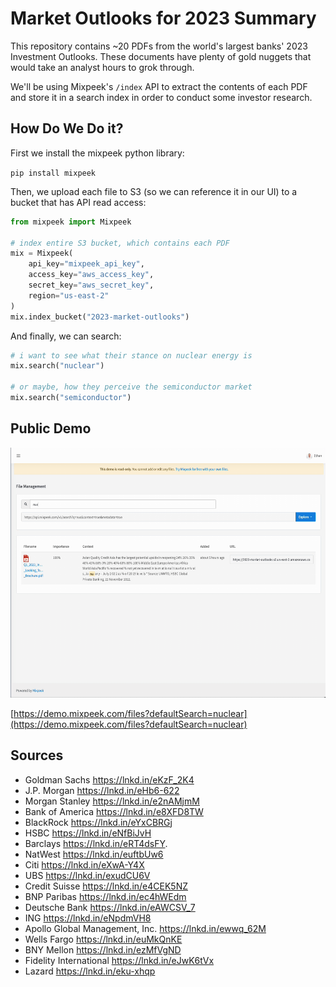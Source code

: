 # Market Outlooks for 2023 Summary

This repository contains ~20 PDFs from the world's largest banks' 2023 Investment Outlooks. These documents have plenty of gold nuggets that would take an analyst hours to grok through.

We'll be using Mixpeek's `/index` API to extract the contents of each PDF and store it in a search index in order to conduct some investor research.

## How Do We Do it?

First we install the mixpeek python library:

`pip install mixpeek`

Then, we upload each file to S3 (so we can reference it in our UI) to a bucket that has API read access:

```python
from mixpeek import Mixpeek

# index entire S3 bucket, which contains each PDF
mix = Mixpeek(
    api_key="mixpeek_api_key",
    access_key="aws_access_key",
    secret_key="aws_secret_key",
    region="us-east-2"
)
mix.index_bucket("2023-market-outlooks")
```

And finally, we can search:

```python
# i want to see what their stance on nuclear energy is
mix.search("nuclear")

# or maybe, how they perceive the semiconductor market
mix.search("semiconductor")

```

## Public Demo

<img src="/2023-market-outlooks/assets/demo.gif" height="400" />

[https://demo.mixpeek.com/files?defaultSearch=nuclear](https://demo.mixpeek.com/files?defaultSearch=nuclear)

## Sources

- Goldman Sachs https://lnkd.in/eKzF_2K4
- J.P. Morgan https://lnkd.in/eHb6-622
- Morgan Stanley https://lnkd.in/e2nAMjmM
- Bank of America https://lnkd.in/e8XFD8TW
- BlackRock https://lnkd.in/eYxCBRGj
- HSBC https://lnkd.in/eNfBiJvH
- Barclays https://lnkd.in/eRT4dsFY.
- NatWest https://lnkd.in/euftbUw6
- Citi https://lnkd.in/eXwA-Y4X
- UBS https://lnkd.in/exudCU6V
- Credit Suisse https://lnkd.in/e4CEK5NZ
- BNP Paribas https://lnkd.in/ec4hWEdm
- Deutsche Bank https://lnkd.in/eAWCSV_7
- ING https://lnkd.in/eNpdmVH8
- Apollo Global Management, Inc. https://lnkd.in/ewwq_62M
- Wells Fargo https://lnkd.in/euMkQnKE
- BNY Mellon https://lnkd.in/ezMfVgND
- Fidelity International https://lnkd.in/eJwK6tVx
- Lazard https://lnkd.in/eku-xhqp
